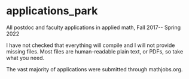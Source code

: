 # applications_park
All postdoc and faculty applications in applied math, Fall 2017-- Spring 2022

I have not checked that everything will compile and I will not provide missing files. Most files are human-readable plain text, or PDFs, so take what you need.

The vast majority of applications were submitted through mathjobs.org.